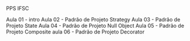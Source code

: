 PPS IFSC

Aula 01 - intro
Aula 02 - Padrão de Projeto Strategy
Aula 03 - Padrão de Projeto State
Aula 04 - Padrão de Projeto Null Object
Aula 05 - Padrão de Projeto Composite
aula 06 - Padrão de Projeto Decorator
